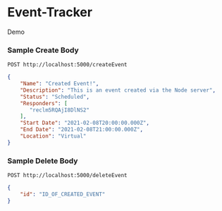 # Event-Tracker

Demo

### Sample Create Body

`POST http://localhost:5000/createEvent`

```json
{
    "Name": "Created Event!",
    "Description": "This is an event created via the Node server",
    "Status": "Scheduled",
    "Responders": [
       "reclm5RQAjI8DlNS2"
    ],
    "Start Date": "2021-02-08T20:00:00.000Z",
    "End Date": "2021-02-08T21:00:00.000Z",
    "Location": "Virtual"
}
```

### Sample Delete Body

`POST http://localhost:5000/deleteEvent`

```json
{
    "id": "ID_OF_CREATED_EVENT"
}
```

